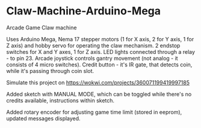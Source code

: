 # Claw-Machine-Arduino-Mega

Arcade Game Claw machine

Uses Arduino Mega, Nema 17 stepper motors (1 for X axis, 2 for Y axis, 1 for Z axis) and hobby servo for operating the claw mechanism. 2 endstop switches for X and Y axes, 1 for Z axis. LED lights connected through a relay - to pin 23. Arcade joystick controls gantry movement (not analog - it consists of 4 micro switches). Credit button - it's IR gate, that detects coin, while it's passing through coin slot.

Simulate this project on https://wokwi.com/projects/360071199419997185

Added sketch with MANUAL MODE, which can be toggled while there's no credits available, instructions within sketch.

Added rotary encoder for adjusting game time limit (stored in eeprom), updated messages displayed.
